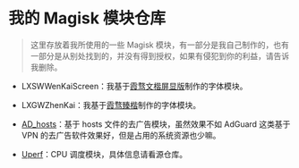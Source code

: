 # 我的 Magisk 模块仓库

> 这里存放着我所使用的一些 Magisk 模块，有一部分是我自己制作的，也有一部分是从别处找到的，并没有得到授权，如果有侵犯到你的利益，请告诉我删除。

- LXSWWenKaiScreen：我基于[霞骛文楷屏显版](https://github.com/lxgw/LxgwWenKai-Screen)制作的字体模块。

- LXGWZhenKai：我基于[霞骛臻楷](https://github.com/lxgw/LxgwZhenKai)制作的字体模块。

- [AD_hosts](https://github.com/Mosney/anti-anti-AD)：基于 hosts 文件的去广告模块，虽然效果不如 AdGuard 这类基于 VPN 的去广告软件效果好，但是占用的系统资源也少嘛。

- [Uperf](https://github.com/yc9559/uperf)：CPU 调度模块，具体信息请看源仓库。
